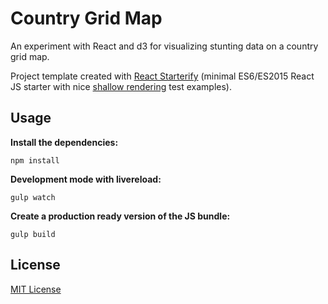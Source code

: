 # Country Grid Map

An experiment with React and d3 for visualizing stunting data on a country grid map.

Project template created with [React Starterify](https://github.com/Granze/react-starterify) (minimal ES6/ES2015 React JS starter with nice [shallow rendering](https://facebook.github.io/react/docs/test-utils.html#shallow-rendering) test examples).

## Usage

__Install the dependencies:__

`npm install`

__Development mode with livereload:__

`gulp watch`

__Create a production ready version of the JS bundle:__

`gulp build`

## License

[MIT License](http://opensource.org/licenses/MIT)
